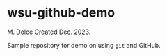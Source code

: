 # wsu-github-demo

M. Dolce 
Created Dec. 2023.

Sample repository for demo on using `git` and GitHub. 
